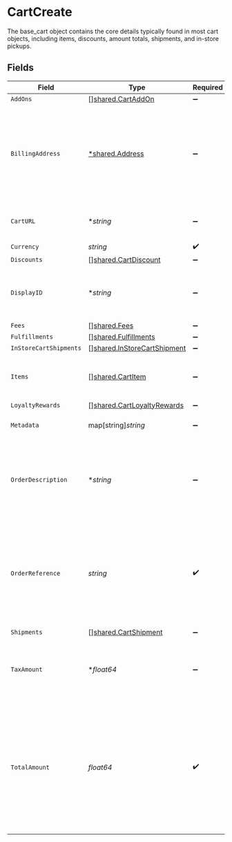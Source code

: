 # CartCreate

The base_cart object contains the core details typically found in most cart objects, including items, discounts, amount totals, shipments, and in-store pickups.


## Fields

| Field                                                                                                                                                         | Type                                                                                                                                                          | Required                                                                                                                                                      | Description                                                                                                                                                   | Example                                                                                                                                                       |
| ------------------------------------------------------------------------------------------------------------------------------------------------------------- | ------------------------------------------------------------------------------------------------------------------------------------------------------------- | ------------------------------------------------------------------------------------------------------------------------------------------------------------- | ------------------------------------------------------------------------------------------------------------------------------------------------------------- | ------------------------------------------------------------------------------------------------------------------------------------------------------------- |
| `AddOns`                                                                                                                                                      | [][shared.CartAddOn](../../models/shared/cartaddon.md)                                                                                                        | :heavy_minus_sign:                                                                                                                                            | N/A                                                                                                                                                           |                                                                                                                                                               |
| `BillingAddress`                                                                                                                                              | [*shared.Address](../../models/shared/address.md)                                                                                                             | :heavy_minus_sign:                                                                                                                                            | The Address object is used for billing, shipping, and physical store address use cases.                                                                       |                                                                                                                                                               |
| `CartURL`                                                                                                                                                     | **string*                                                                                                                                                     | :heavy_minus_sign:                                                                                                                                            | Used to provide a link to the cart ID.                                                                                                                        | https://boltswagstore.com/orders/123456765432                                                                                                                 |
| `Currency`                                                                                                                                                    | *string*                                                                                                                                                      | :heavy_check_mark:                                                                                                                                            | N/A                                                                                                                                                           | USD                                                                                                                                                           |
| `Discounts`                                                                                                                                                   | [][shared.CartDiscount](../../models/shared/cartdiscount.md)                                                                                                  | :heavy_minus_sign:                                                                                                                                            | N/A                                                                                                                                                           |                                                                                                                                                               |
| `DisplayID`                                                                                                                                                   | **string*                                                                                                                                                     | :heavy_minus_sign:                                                                                                                                            | This field, although required, can be an empty string.                                                                                                        | displayid_100                                                                                                                                                 |
| `Fees`                                                                                                                                                        | [][shared.Fees](../../models/shared/fees.md)                                                                                                                  | :heavy_minus_sign:                                                                                                                                            | N/A                                                                                                                                                           |                                                                                                                                                               |
| `Fulfillments`                                                                                                                                                | [][shared.Fulfillments](../../models/shared/fulfillments.md)                                                                                                  | :heavy_minus_sign:                                                                                                                                            | N/A                                                                                                                                                           |                                                                                                                                                               |
| `InStoreCartShipments`                                                                                                                                        | [][shared.InStoreCartShipment](../../models/shared/instorecartshipment.md)                                                                                    | :heavy_minus_sign:                                                                                                                                            | N/A                                                                                                                                                           |                                                                                                                                                               |
| `Items`                                                                                                                                                       | [][shared.CartItem](../../models/shared/cartitem.md)                                                                                                          | :heavy_minus_sign:                                                                                                                                            | The list of items associated with the cart.                                                                                                                   |                                                                                                                                                               |
| `LoyaltyRewards`                                                                                                                                              | [][shared.CartLoyaltyRewards](../../models/shared/cartloyaltyrewards.md)                                                                                      | :heavy_minus_sign:                                                                                                                                            | N/A                                                                                                                                                           |                                                                                                                                                               |
| `Metadata`                                                                                                                                                    | map[string]*string*                                                                                                                                           | :heavy_minus_sign:                                                                                                                                            | Optional custom metadata.                                                                                                                                     | [object Object]                                                                                                                                               |
| `OrderDescription`                                                                                                                                            | **string*                                                                                                                                                     | :heavy_minus_sign:                                                                                                                                            | Used optionally to pass additional information like order numbers or other IDs as needed.                                                                     | Order #1234567890                                                                                                                                             |
| `OrderReference`                                                                                                                                              | *string*                                                                                                                                                      | :heavy_check_mark:                                                                                                                                            | This value is used by Bolt as an external reference to a given order. This reference must be unique per successful transaction.                               | order_100                                                                                                                                                     |
| `Shipments`                                                                                                                                                   | [][shared.CartShipment](../../models/shared/cartshipment.md)                                                                                                  | :heavy_minus_sign:                                                                                                                                            | N/A                                                                                                                                                           |                                                                                                                                                               |
| `TaxAmount`                                                                                                                                                   | **float64*                                                                                                                                                    | :heavy_minus_sign:                                                                                                                                            | The total tax amount for all of the items associated with the cart.                                                                                           |                                                                                                                                                               |
| `TotalAmount`                                                                                                                                                 | *float64*                                                                                                                                                     | :heavy_check_mark:                                                                                                                                            | The total amount, in cents, of the cart including its items and taxes (if applicable), e.g. $9.00 is 900. This total must match the sum of all other amounts. | 900                                                                                                                                                           |